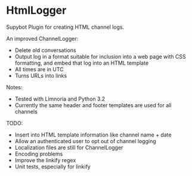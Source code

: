 HtmlLogger
==========

Supybot Plugin for creating HTML channel logs.

An improved ChannelLogger:
* Delete old conversations
* Output log in a format suitable for inclusion into a web page with CSS
  formatting, and embed that log into an HTML template
* All times are in UTC
* Turns URLs into links

Notes:
* Tested with Limnoria and Python 3.2
* Currently the same header and footer templates are used for all channels

TODO:
* Insert into HTML template information like channel name + date
* Allow an authenticated user to opt out of channel logging
* Localization files are still for ChannelLogger
* Encoding problems
* Improve the linkify regex
* Unit tests, especially for linkify
